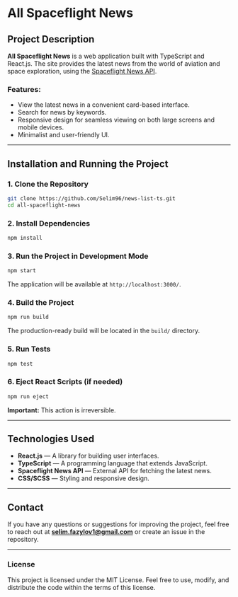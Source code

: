 # All Spaceflight News

## Project Description
**All Spaceflight News** is a web application built with TypeScript and React.js. The site provides the latest news from the world of aviation and space exploration, using the [Spaceflight News API](https://www.spaceflightnewsapi.net/).

### Features:
- View the latest news in a convenient card-based interface.
- Search for news by keywords.
- Responsive design for seamless viewing on both large screens and mobile devices.
- Minimalist and user-friendly UI.

---

## Installation and Running the Project
### 1. Clone the Repository
```sh
git clone https://github.com/Selim96/news-list-ts.git
cd all-spaceflight-news
```

### 2. Install Dependencies
```sh
npm install
```

### 3. Run the Project in Development Mode
```sh
npm start
```
The application will be available at `http://localhost:3000/`.

### 4. Build the Project
```sh
npm run build
```
The production-ready build will be located in the `build/` directory.

### 5. Run Tests
```sh
npm test
```

### 6. Eject React Scripts (if needed)
```sh
npm run eject
```
**Important:** This action is irreversible.

---

## Technologies Used
- **React.js** — A library for building user interfaces.
- **TypeScript** — A programming language that extends JavaScript.
- **Spaceflight News API** — External API for fetching the latest news.
- **CSS/SCSS** — Styling and responsive design.

---

## Contact
If you have any questions or suggestions for improving the project, feel free to reach out at **selim.fazylov1@gmail.com** or create an issue in the repository.

---

### License
This project is licensed under the MIT License. Feel free to use, modify, and distribute the code within the terms of this license.

